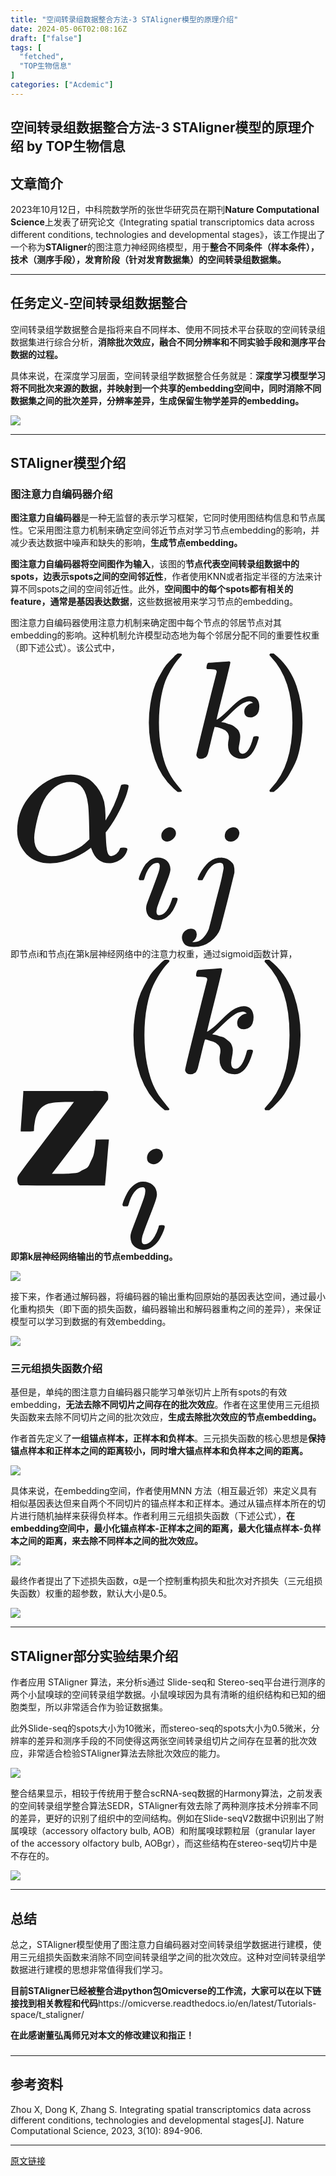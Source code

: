```yaml
---
title: "空间转录组数据整合方法-3 STAligner模型的原理介绍"
date: 2024-05-06T02:08:16Z
draft: ["false"]
tags: [
  "fetched",
  "TOP生物信息"
]
categories: ["Acdemic"]
---
```

空间转录组数据整合方法-3 STAligner模型的原理介绍 by TOP生物信息
------
<div><section data-tool="mdnice编辑器" data-website="https://www.mdnice.com"><section data-tool="mdnice编辑器" data-website="https://www.mdnice.com"><h2 data-tool="mdnice编辑器"><span>文章简介</span></h2><p data-tool="mdnice编辑器"><span>2</span><span>02</span><span>3年10月12日，中科院数学所的张世华研究员在期刊</span><strong><span>Nature Computational Science</span></strong><span>上发表了研究论文《Integrating spatial transcriptomics data across different conditions, technologies and developmental stages》，该工作提出了一个称为</span><strong><span>STAligner</span></strong><span>的图注意力神经网络模型，</span><span>用于</span><strong><span>整合不同条件（样本条件），技术（测序手段），发育阶段（针对发育数据集）的空间转录组数据集</span><span>。</span></strong><span></span></p><hr data-tool="mdnice编辑器"><h2 data-tool="mdnice编辑器"><span></span><span>任务定义-空间转录组数据整合</span></h2><p data-tool="mdnice编辑器"><span>空间转录组学数据整合是指将来自不同样本、使用不同技术平台获取的空间转录组数据集进行综合分析，</span><strong><span>消除批次效应</span><span>，</span><span>融合不同分辨率和不同实验手段和测序平台数据</span><span>的过程。</span></strong><span></span></p><p data-tool="mdnice编辑器"><span>具体来说，在深度学习层面，空间转录组学数据整合任务就是：</span><strong><span>深度</span><span>学习模型学习将不同批次来源的数据，并映射到一个共享的embedding空间中，同时消除不同数据集之间的批次差异，分辨率差异，生成保留生物学差异的embedding。</span></strong><span></span></p><p><img data-imgfileid="100007826" data-ratio="0.4650751547303271" data-src="https://mmbiz.qpic.cn/mmbiz_png/WThoCmvVu2bLrkDkqsTSqLL02r3mibYrHYyFp0lh6nxr88o22JmKfFndpWW1Es9DEne74MncXwqJmyIngaf0FXg/640?wx_fmt=png&amp;from=appmsg" data-type="png" data-w="1131" src="https://mmbiz.qpic.cn/mmbiz_png/WThoCmvVu2bLrkDkqsTSqLL02r3mibYrHYyFp0lh6nxr88o22JmKfFndpWW1Es9DEne74MncXwqJmyIngaf0FXg/640?wx_fmt=png&amp;from=appmsg"><br></p><hr data-tool="mdnice编辑器"><h2 data-tool="mdnice编辑器"><span>STAligner模型介绍</span></h2><h3 data-tool="mdnice编辑器"><span>图注意力自编码器介绍</span></h3><p data-tool="mdnice编辑器"><strong><span>图注意力自编码器</span></strong><span>是一种无监督的表示学习框架，它同时使用图结构信息和</span><span>节点属性。它</span><span>采用图注意力机制来确定空间邻近节点对学习节点embedding的影响，并减少表达数据中噪声和缺失的影响，<strong>生成节点embedding。</strong></span></p><p data-tool="mdnice编辑器"><span></span><strong><span>图注意力自编码器将空间图作为输入</span></strong><span>，该图的</span><strong><span>节点代表空间转录组数据</span><span>中的s</span><span>pots，边表示spots之间的空间邻近性</span></strong><span>，作者使用KNN或者指定半径的方法来计算不同spots之间的空间邻近性。此外，<strong>空间图中的每个spots都有相关的feature，通常是基因表达数据</strong>，这些数据被用来学习节点的embedding。</span></p><p data-tool="mdnice编辑器"><span></span><span>图注意力自编码器使用注意力机制来确定图中每个节点的邻居节点对其embedding的影响。这种机制允许模型动态地为每个邻居分配不同的重要性权重（即下述公式）。该公式中，</span><svg xmlns="http://www.w3.org/2000/svg" role="img" focusable="false" viewbox="0 -1060.7 1608.5 1498.8" aria-hidden="true"><g stroke="currentColor" fill="currentColor" stroke-width="0" transform="matrix(1 0 0 -1 0 0)"><g data-mml-node="math"><g data-mml-node="msubsup"><g data-mml-node="mi"><path data-c="3B1" d="M34 156Q34 270 120 356T309 442Q379 442 421 402T478 304Q484 275 485 237V208Q534 282 560 374Q564 388 566 390T582 393Q603 393 603 385Q603 376 594 346T558 261T497 161L486 147L487 123Q489 67 495 47T514 26Q528 28 540 37T557 60Q559 67 562 68T577 70Q597 70 597 62Q597 56 591 43Q579 19 556 5T512 -10H505Q438 -10 414 62L411 69L400 61Q390 53 370 41T325 18T267 -2T203 -11Q124 -11 79 39T34 156ZM208 26Q257 26 306 47T379 90L403 112Q401 255 396 290Q382 405 304 405Q235 405 183 332Q156 292 139 224T121 120Q121 71 146 49T208 26Z"></path></g><g data-mml-node="TeXAtom" transform="translate(640, 530.4) scale(0.707)" data-mjx-texclass="ORD"><g data-mml-node="mo"><path data-c="28" d="M94 250Q94 319 104 381T127 488T164 576T202 643T244 695T277 729T302 750H315H319Q333 750 333 741Q333 738 316 720T275 667T226 581T184 443T167 250T184 58T225 -81T274 -167T316 -220T333 -241Q333 -250 318 -250H315H302L274 -226Q180 -141 137 -14T94 250Z"></path></g><g data-mml-node="mi" transform="translate(389, 0)"><path data-c="6B" d="M121 647Q121 657 125 670T137 683Q138 683 209 688T282 694Q294 694 294 686Q294 679 244 477Q194 279 194 272Q213 282 223 291Q247 309 292 354T362 415Q402 442 438 442Q468 442 485 423T503 369Q503 344 496 327T477 302T456 291T438 288Q418 288 406 299T394 328Q394 353 410 369T442 390L458 393Q446 405 434 405H430Q398 402 367 380T294 316T228 255Q230 254 243 252T267 246T293 238T320 224T342 206T359 180T365 147Q365 130 360 106T354 66Q354 26 381 26Q429 26 459 145Q461 153 479 153H483Q499 153 499 144Q499 139 496 130Q455 -11 378 -11Q333 -11 305 15T277 90Q277 108 280 121T283 145Q283 167 269 183T234 206T200 217T182 220H180Q168 178 159 139T145 81T136 44T129 20T122 7T111 -2Q98 -11 83 -11Q66 -11 57 -1T48 16Q48 26 85 176T158 471L195 616Q196 629 188 632T149 637H144Q134 637 131 637T124 640T121 647Z"></path></g><g data-mml-node="mo" transform="translate(910, 0)"><path data-c="29" d="M60 749L64 750Q69 750 74 750H86L114 726Q208 641 251 514T294 250Q294 182 284 119T261 12T224 -76T186 -143T145 -194T113 -227T90 -246Q87 -249 86 -250H74Q66 -250 63 -250T58 -247T55 -238Q56 -237 66 -225Q221 -64 221 250T66 725Q56 737 55 738Q55 746 60 749Z"></path></g></g><g data-mml-node="TeXAtom" transform="translate(640, -293.8) scale(0.707)" data-mjx-texclass="ORD"><g data-mml-node="mi"><path data-c="69" d="M184 600Q184 624 203 642T247 661Q265 661 277 649T290 619Q290 596 270 577T226 557Q211 557 198 567T184 600ZM21 287Q21 295 30 318T54 369T98 420T158 442Q197 442 223 419T250 357Q250 340 236 301T196 196T154 83Q149 61 149 51Q149 26 166 26Q175 26 185 29T208 43T235 78T260 137Q263 149 265 151T282 153Q302 153 302 143Q302 135 293 112T268 61T223 11T161 -11Q129 -11 102 10T74 74Q74 91 79 106T122 220Q160 321 166 341T173 380Q173 404 156 404H154Q124 404 99 371T61 287Q60 286 59 284T58 281T56 279T53 278T49 278T41 278H27Q21 284 21 287Z"></path></g><g data-mml-node="mi" transform="translate(345, 0)"><path data-c="6A" d="M297 596Q297 627 318 644T361 661Q378 661 389 651T403 623Q403 595 384 576T340 557Q322 557 310 567T297 596ZM288 376Q288 405 262 405Q240 405 220 393T185 362T161 325T144 293L137 279Q135 278 121 278H107Q101 284 101 286T105 299Q126 348 164 391T252 441Q253 441 260 441T272 442Q296 441 316 432Q341 418 354 401T367 348V332L318 133Q267 -67 264 -75Q246 -125 194 -164T75 -204Q25 -204 7 -183T-12 -137Q-12 -110 7 -91T53 -71Q70 -71 82 -81T95 -112Q95 -148 63 -167Q69 -168 77 -168Q111 -168 139 -140T182 -74L193 -32Q204 11 219 72T251 197T278 308T289 365Q289 372 288 376Z"></path></g></g></g></g></g></svg><span>即节点i和节点j在第k层神经网络中的注意力权重，通过sigmoid函数计算，</span><svg xmlns="http://www.w3.org/2000/svg" role="img" focusable="false" viewbox="0 -1060.7 1479.5 1362.3" aria-hidden="true"><g stroke="currentColor" fill="currentColor" stroke-width="0" transform="matrix(1 0 0 -1 0 0)"><g data-mml-node="math"><g data-mml-node="msubsup"><g data-mml-node="TeXAtom" data-mjx-texclass="ORD"><g data-mml-node="mi"><path data-c="7A" d="M48 262Q48 264 54 349T60 436V444H252Q289 444 336 444T394 445Q441 445 450 441T459 418Q459 406 458 404Q456 399 327 229T194 55H237Q260 56 268 56T297 58T325 65T348 77T370 98T384 128T395 170Q400 197 400 216Q400 217 431 217H462V211Q461 208 453 108T444 6V0H245Q46 0 43 2Q32 7 32 28V33Q32 41 40 52T84 112Q129 170 164 217L298 393H256Q189 392 165 380Q124 360 115 303Q110 280 110 256Q110 254 79 254H48V262Z"></path></g></g><g data-mml-node="TeXAtom" transform="translate(511, 530.4) scale(0.707)" data-mjx-texclass="ORD"><g data-mml-node="mo"><path data-c="28" d="M94 250Q94 319 104 381T127 488T164 576T202 643T244 695T277 729T302 750H315H319Q333 750 333 741Q333 738 316 720T275 667T226 581T184 443T167 250T184 58T225 -81T274 -167T316 -220T333 -241Q333 -250 318 -250H315H302L274 -226Q180 -141 137 -14T94 250Z"></path></g><g data-mml-node="mi" transform="translate(389, 0)"><path data-c="6B" d="M121 647Q121 657 125 670T137 683Q138 683 209 688T282 694Q294 694 294 686Q294 679 244 477Q194 279 194 272Q213 282 223 291Q247 309 292 354T362 415Q402 442 438 442Q468 442 485 423T503 369Q503 344 496 327T477 302T456 291T438 288Q418 288 406 299T394 328Q394 353 410 369T442 390L458 393Q446 405 434 405H430Q398 402 367 380T294 316T228 255Q230 254 243 252T267 246T293 238T320 224T342 206T359 180T365 147Q365 130 360 106T354 66Q354 26 381 26Q429 26 459 145Q461 153 479 153H483Q499 153 499 144Q499 139 496 130Q455 -11 378 -11Q333 -11 305 15T277 90Q277 108 280 121T283 145Q283 167 269 183T234 206T200 217T182 220H180Q168 178 159 139T145 81T136 44T129 20T122 7T111 -2Q98 -11 83 -11Q66 -11 57 -1T48 16Q48 26 85 176T158 471L195 616Q196 629 188 632T149 637H144Q134 637 131 637T124 640T121 647Z"></path></g><g data-mml-node="mo" transform="translate(910, 0)"><path data-c="29" d="M60 749L64 750Q69 750 74 750H86L114 726Q208 641 251 514T294 250Q294 182 284 119T261 12T224 -76T186 -143T145 -194T113 -227T90 -246Q87 -249 86 -250H74Q66 -250 63 -250T58 -247T55 -238Q56 -237 66 -225Q221 -64 221 250T66 725Q56 737 55 738Q55 746 60 749Z"></path></g></g><g data-mml-node="TeXAtom" transform="translate(511, -293.8) scale(0.707)" data-mjx-texclass="ORD"><g data-mml-node="mi"><path data-c="69" d="M184 600Q184 624 203 642T247 661Q265 661 277 649T290 619Q290 596 270 577T226 557Q211 557 198 567T184 600ZM21 287Q21 295 30 318T54 369T98 420T158 442Q197 442 223 419T250 357Q250 340 236 301T196 196T154 83Q149 61 149 51Q149 26 166 26Q175 26 185 29T208 43T235 78T260 137Q263 149 265 151T282 153Q302 153 302 143Q302 135 293 112T268 61T223 11T161 -11Q129 -11 102 10T74 74Q74 91 79 106T122 220Q160 321 166 341T173 380Q173 404 156 404H154Q124 404 99 371T61 287Q60 286 59 284T58 281T56 279T53 278T49 278T41 278H27Q21 284 21 287Z"></path></g></g></g></g></g></svg><strong><span>即第k层神经网络输出的节点embedding。</span></strong><span></span></p><p><img data-galleryid="" data-imgfileid="100007830" data-ratio="0.25196850393700787" data-s="300,640" data-src="https://mmbiz.qpic.cn/mmbiz_png/WThoCmvVu2YQYaqpm68F0EibUZuFc9xseKEib3jZvhkribHLVZso938RIF86mricY9d4K3kDb3ibl4iaU8NOWUfnzscQ/640?wx_fmt=png&amp;from=appmsg" data-type="png" data-w="762" src="https://mmbiz.qpic.cn/mmbiz_png/WThoCmvVu2YQYaqpm68F0EibUZuFc9xseKEib3jZvhkribHLVZso938RIF86mricY9d4K3kDb3ibl4iaU8NOWUfnzscQ/640?wx_fmt=png&amp;from=appmsg"></p><p data-tool="mdnice编辑器"><span>接下来，作者通过解码器，将编码器的输出重</span><span>构回原始的基因表达空间，通过最小化重构损失（即下面的损失函数，编码器输出和解码器重构之间的差异），来保证模型可以学习到数据的有</span><span>效embedding。</span><span></span></p><p><img data-galleryid="" data-imgfileid="100007831" data-ratio="0.24867724867724866" data-s="300,640" data-src="https://mmbiz.qpic.cn/mmbiz_png/WThoCmvVu2YQYaqpm68F0EibUZuFc9xseibqUvzfkYUPLJaw4Sia0d3yPbf1OjlpUFxCG9wFna6WuTWsLdOkJaG2A/640?wx_fmt=png&amp;from=appmsg" data-type="png" data-w="378" src="https://mmbiz.qpic.cn/mmbiz_png/WThoCmvVu2YQYaqpm68F0EibUZuFc9xseibqUvzfkYUPLJaw4Sia0d3yPbf1OjlpUFxCG9wFna6WuTWsLdOkJaG2A/640?wx_fmt=png&amp;from=appmsg"><strong></strong></p><p><span></span></p><h3 data-tool="mdnice编辑器"><span></span><span>三元组损失函数介绍</span></h3><p data-tool="mdnice编辑器"><span>基</span><span>但是，单纯的图注意力自编码器只能学习单张切片上所有spots的有效embedding，<strong>无法去除不同切片之间存在的批次效应</strong>。作者在这里使用三元组损失函数来去除不同切片之间的批次效应，<strong>生成去除批次效应的节点embedding。 </strong></span></p><p data-tool="mdnice编辑器"><span>作者</span><span>首先定义了<strong>一组锚点样本，正样本和负样本</strong>。三元损失函数的核心思想是<strong>保持锚点样本和正样本之间的距离较小，同时增大锚点样本和负样本之间的距离。</strong></span></p><p data-tool="mdnice编辑器"><img data-imgfileid="100007832" data-ratio="0.5691906005221932" data-src="https://mmbiz.qpic.cn/mmbiz_png/WThoCmvVu2YQYaqpm68F0EibUZuFc9xseQhcaUwxeAnfLPicEFreqHTibIQaJxU8CP7ibP05ST4ubydjSnRunx6wicA/640?wx_fmt=png&amp;from=appmsg" data-type="png" data-w="766" src="https://mmbiz.qpic.cn/mmbiz_png/WThoCmvVu2YQYaqpm68F0EibUZuFc9xseQhcaUwxeAnfLPicEFreqHTibIQaJxU8CP7ibP05ST4ubydjSnRunx6wicA/640?wx_fmt=png&amp;from=appmsg"></p><p data-tool="mdnice编辑器"><span>具体来说，在embedding空间，作者使用MNN 方法（相互最近邻）来定义具有相似基因表达但来自两个不同切片的锚点样本和正样本。</span><span>通过从锚点样本所在的切片进行随机抽样来获得负样本。</span><span>作者利用三元组损失函数（下述公式），<strong>在embedding空间中，最小化锚点样本-正样本之间的距离，最大化锚点样本-负样本之间的距离，来去除不同样本之间的批次效应。</strong></span></p><p><img data-galleryid="" data-imgfileid="100007833" data-ratio="0.11421628189550426" data-s="300,640" data-src="https://mmbiz.qpic.cn/mmbiz_png/WThoCmvVu2YQYaqpm68F0EibUZuFc9xseqlgKLriadMjY1VgPDCODgGtic70YiaBOPs0ibhf621junKeG9TzoZibsjjg/640?wx_fmt=png&amp;from=appmsg" data-type="png" data-w="823" src="https://mmbiz.qpic.cn/mmbiz_png/WThoCmvVu2YQYaqpm68F0EibUZuFc9xseqlgKLriadMjY1VgPDCODgGtic70YiaBOPs0ibhf621junKeG9TzoZibsjjg/640?wx_fmt=png&amp;from=appmsg"><span></span></p><p data-tool="mdnice编辑器"><span>最终作者提出了下述损失函数，α是一个控制重构损失和批次对齐损失（三元组损失函数）权重的超参数，默认大小是0.5。</span></p><p><img data-galleryid="" data-imgfileid="100007834" data-ratio="0.19333333333333333" data-s="300,640" data-src="https://mmbiz.qpic.cn/mmbiz_png/WThoCmvVu2YQYaqpm68F0EibUZuFc9xsezqHic1ynJQX546qZalf0DFx6kpia7drsuYlCuqJ4Auj5febcfoqrmC3A/640?wx_fmt=png&amp;from=appmsg" data-type="png" data-w="300" src="https://mmbiz.qpic.cn/mmbiz_png/WThoCmvVu2YQYaqpm68F0EibUZuFc9xsezqHic1ynJQX546qZalf0DFx6kpia7drsuYlCuqJ4Auj5febcfoqrmC3A/640?wx_fmt=png&amp;from=appmsg"><span></span></p><hr data-tool="mdnice编辑器"><h2 data-tool="mdnice编辑器"><span>STAligner部分实验结果介绍</span></h2><p data-tool="mdnice编辑器"><span>作者应用 STAligner 算法，来分析s通过 Slide-seq和 Stereo-seq平台进行测序的两个小鼠嗅球的空间转录组学数据。</span><span>小</span><span>鼠嗅球因为具有清晰的组织结构和已知的细胞类型，所以非常适合作为验证数据集。</span></p><p data-tool="mdnice编辑器"><span>此外Slide-seq的spots大小为10微米，而stereo-seq的spots大小为0.5微米，分辨率的差异和测序手段的不同使得这两张空间转录组切片之间存在显著的批次效应，非常适合检验STAligner算法去除批次效应的能力。</span></p><p data-tool="mdnice编辑器"><span><img data-imgfileid="100007835" data-ratio="0.5082335329341318" data-src="https://mmbiz.qpic.cn/mmbiz_png/WThoCmvVu2YQYaqpm68F0EibUZuFc9xsebBo5y87sp3dmCUGHE6VlkPR3k3nrFpVoewXiboYaUQkibTJibBc9RMpNw/640?wx_fmt=png&amp;from=appmsg" data-type="png" data-w="1336" src="https://mmbiz.qpic.cn/mmbiz_png/WThoCmvVu2YQYaqpm68F0EibUZuFc9xsebBo5y87sp3dmCUGHE6VlkPR3k3nrFpVoewXiboYaUQkibTJibBc9RMpNw/640?wx_fmt=png&amp;from=appmsg"></span></p><p data-tool="mdnice编辑器"><span>整合结果显示，相较于传统用于整合scRNA-seq数据的Harmony算法，之前发表的空间转录组学整合算法SEDR，STAligner有效去除了两种测序技术分辨率不同的差异，更好的识别了组织中的空间结构。</span><span>例如在Slide-seqV2数据中识别出了附属嗅球（accessory olfactory bulb, AOB）和附属嗅球颗粒层（granular layer of the accessory olfactory bulb, AOBgr），而这些结构在stereo-seq切片中是不存在的。</span></p><p data-tool="mdnice编辑器"><span><img data-imgfileid="100007836" data-ratio="0.5210038188761593" data-src="https://mmbiz.qpic.cn/mmbiz_png/WThoCmvVu2YQYaqpm68F0EibUZuFc9xseoJFIfia0pfQ6ia5icEtNjAjMH3Bjo4AhJyFryLGFOxtiaCVJGugibqUT0vQ/640?wx_fmt=png&amp;from=appmsg" data-type="png" data-w="1833" src="https://mmbiz.qpic.cn/mmbiz_png/WThoCmvVu2YQYaqpm68F0EibUZuFc9xseoJFIfia0pfQ6ia5icEtNjAjMH3Bjo4AhJyFryLGFOxtiaCVJGugibqUT0vQ/640?wx_fmt=png&amp;from=appmsg"></span></p></section><hr data-tool="mdnice编辑器"><h2 data-tool="mdnice编辑器"><span>总结</span></h2><p data-tool="mdnice编辑器"><span>总之，STAligner模型使用了图注意力自编码器对空间转录组学数据进行建模，使用三元组损失函数来消除不同空间转录组学之间的批次效应。这种对空间转录组学数据进行建模的思想非常值得我们学习。</span><strong><span></span></strong></p><p data-tool="mdnice编辑器"><strong><span>目前STAligner已经被整合进python包Omicverse的工作流，大家可以在以下链接找到相关教程和代码</span></strong>https://omicverse.readthedocs.io/en/latest/Tutorials-space/t_staligner/</p><p data-tool="mdnice编辑器"><strong><span>在此感谢董弘禹师兄对本文的修改建议和指正！</span></strong><span></span></p><h3 data-tool="mdnice编辑器"><hr data-tool="mdnice编辑器"></h3><h2 data-tool="mdnice编辑器" data-remoteid="c1711332481222"><span>参考资料</span></h2><p><span>Zhou X, Dong K, Zhang S. Integrating spatial transcriptomics data across different conditions, technologies and developmental stages[J]. Nature Computational Science, 2023, 3(10): 894-906.</span><span></span></p></section><p><mp-style-type data-value="3"></mp-style-type></p></div>  
<hr>
<a href="https://mp.weixin.qq.com/s/P7WBKqLgXCCu96o_hia_OQ",target="_blank" rel="noopener noreferrer">原文链接</a>
